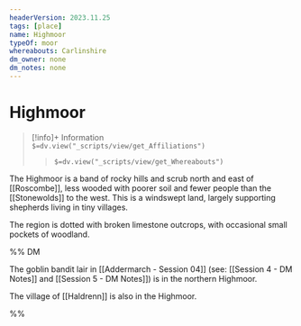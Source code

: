 ```yaml
---
headerVersion: 2023.11.25
tags: [place]
name: Highmoor
typeOf: moor
whereabouts: Carlinshire
dm_owner: none
dm_notes: none
---
```

# Highmoor
>[!info]+ Information  
> `$=dv.view("_scripts/view/get_Affiliations")`  
>> `$=dv.view("_scripts/view/get_Whereabouts")`

The Highmoor is a band of rocky hills and scrub north and east of [[Roscombe]], less wooded with poorer soil and fewer people than the [[Stonewolds]] to the west. This is a windswept land, largely supporting shepherds living in tiny villages. 

The region is dotted with broken limestone outcrops, with occasional small pockets of woodland. 

%% DM

The goblin bandit lair in [[Addermarch - Session 04]] (see: [[Session 4 - DM Notes]] and [[Session 5 - DM Notes]]) is in the northern Highmoor. 

The village of [[Haldrenn]] is also in the Highmoor. 

%%